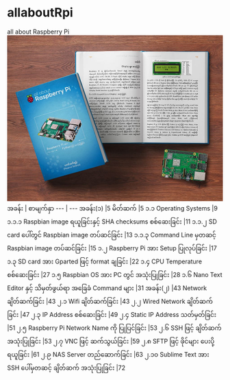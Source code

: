 # allaboutRpi
all about Raspberry Pi
![rpi book](rpi_book.jpg)
အခန်း | စာမျက်နှာ
--- | ---
အခန်း(၁)	|5
မိတ်ဆက်	|5
၁.၁ Operating Systems	|9
၁.၁.၁ Raspbian image ရယူခြင်းနှင့် SHA checksums စစ်ဆေးခြင်း	|11
၁.၁.၂ SD card ပေါ်တွင် Raspbian image တပ်ဆင်ခြင်း	|13
၁.၁.၃ Command Line မှတဆင့် Raspbian image တပ်ဆင်ခြင်း	|15
၁.၂ Raspberry Pi အား Setup ပြုလုပ်ခြင်း	|17
၁.၃ SD card အား Gparted ဖြင့် format ချခြင်း	|22
၁.၄ CPU Temperature စစ်ဆေးခြင်း	|27
၁.၅ Raspbian OS အား PC တွင် အသုံးပြုခြင်း	|28
၁.၆ Nano Text Editor နှင့် သိမှတ်ဖွယ်ရာ အခြေခံ Command များ	|31
အခန်း(၂)	|43
Network ချိတ်ဆက်ခြင်း	|43
၂.၁ Wifi ချိတ်ဆက်ခြင်း	|43
၂.၂ Wired Network ချိတ်ဆက်ခြင်း	|47
၂.၃ IP Address စစ်ဆေးခြင်း	|49
၂.၄ Static IP Address သတ်မှတ်ခြင်း	|51
၂.၅ Raspberry Pi Network Name ကို ပြုပြင်ခြင်း	|53
၂.၆ SSH ဖြင့် ချိတ်ဆက် အသုံးပြုခြင်း	|53
၂.၇ VNC ဖြင့် ဆက်သွယ်ခြင်း	|59
၂.၈ SFTP ဖြင့် ဖိုင်များ ပေးပို့ရယူခြင်း	|61
၂.၉ NAS Server တည်ဆောက်ခြင်း	|63
၂.၁၀ Sublime Text အား SSH ပေါ်မှတဆင့် ချိတ်ဆက် အသုံးပြုခြင်း	|72
